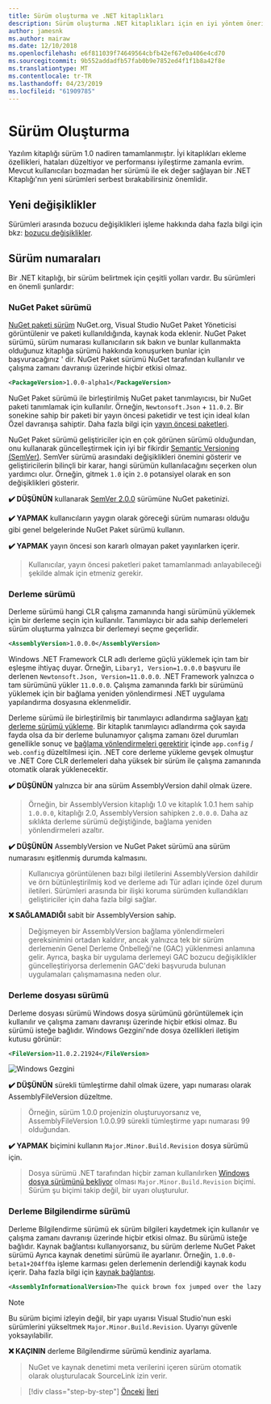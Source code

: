 ```yaml
---
title: Sürüm oluşturma ve .NET kitaplıkları
description: Sürüm oluşturma .NET kitaplıkları için en iyi yöntem önerileri.
author: jamesnk
ms.author: mairaw
ms.date: 12/10/2018
ms.openlocfilehash: e6f811039f74649564cbfb42ef67e0a406e4cd70
ms.sourcegitcommit: 9b552addadfb57fab0b9e7852ed4f1f1b8a42f8e
ms.translationtype: MT
ms.contentlocale: tr-TR
ms.lasthandoff: 04/23/2019
ms.locfileid: "61909785"
---
```

# <a name="versioning"></a>Sürüm Oluşturma

Yazılım kitaplığı sürüm 1.0 nadiren tamamlanmıştır. İyi kitaplıkları ekleme özellikleri, hataları düzeltiyor ve performansı iyileştirme zamanla evrim. Mevcut kullanıcıları bozmadan her sürümü ile ek değer sağlayan bir .NET Kitaplığı'nın yeni sürümleri serbest bırakabilirsiniz önemlidir.

## <a name="breaking-changes"></a>Yeni değişiklikler

Sürümleri arasında bozucu değişiklikleri işleme hakkında daha fazla bilgi için bkz: [bozucu değişiklikler](./breaking-changes.md).

## <a name="version-numbers"></a>Sürüm numaraları

Bir .NET kitaplığı, bir sürüm belirtmek için çeşitli yolları vardır. Bu sürümleri en önemli şunlardır:

### <a name="nuget-package-version"></a>NuGet Paket sürümü

[NuGet paketi sürüm](/nuget/reference/package-versioning) NuGet.org, Visual Studio NuGet Paket Yöneticisi görüntülenir ve paketi kullanıldığında, kaynak koda eklenir. NuGet Paket sürümü, sürüm numarası kullanıcıların sık bakın ve bunlar kullanmakta olduğunuz kitaplığa sürümü hakkında konuşurken bunlar için başvuracağınız ' dir. NuGet Paket sürümü NuGet tarafından kullanılır ve çalışma zamanı davranışı üzerinde hiçbir etkisi olmaz.

```xml
<PackageVersion>1.0.0-alpha1</PackageVersion>
```

NuGet Paket sürümü ile birleştirilmiş NuGet paket tanımlayıcısı, bir NuGet paketi tanımlamak için kullanılır. Örneğin, `Newtonsoft.Json`  +  `11.0.2`. Bir sonekine sahip bir paketi bir yayın öncesi paketidir ve test için ideal kılan Özel davranışa sahiptir. Daha fazla bilgi için [yayın öncesi paketleri](./nuget.md#pre-release-packages).

NuGet Paket sürümü geliştiriciler için en çok görünen sürümü olduğundan, onu kullanarak güncelleştirmek için iyi bir fikirdir [Semantic Versioning (SemVer)](https://semver.org/). SemVer sürümü arasındaki değişiklikleri önemini gösterir ve geliştiricilerin bilinçli bir karar, hangi sürümün kullanılacağını seçerken olun yardımcı olur. Örneğin, gitmek `1.0` için `2.0` potansiyel olarak en son değişiklikleri gösterir.

**✔️ DÜŞÜNÜN** kullanarak [SemVer 2.0.0](https://semver.org/) sürümüne NuGet paketinizi.

**✔️ YAPMAK** kullanıcıların yaygın olarak göreceği sürüm numarası olduğu gibi genel belgelerinde NuGet Paket sürümü kullanın.

**✔️ YAPMAK** yayın öncesi son kararlı olmayan paket yayınlarken içerir.

> Kullanıcılar, yayın öncesi paketleri paket tamamlanmadı anlayabileceği şekilde almak için etmeniz gerekir.

### <a name="assembly-version"></a>Derleme sürümü

Derleme sürümü hangi CLR çalışma zamanında hangi sürümünü yüklemek için bir derleme seçin için kullanılır. Tanımlayıcı bir ada sahip derlemeleri sürüm oluşturma yalnızca bir derlemeyi seçme geçerlidir.

```xml
<AssemblyVersion>1.0.0.0</AssemblyVersion>
```

Windows .NET Framework CLR adlı derleme güçlü yüklemek için tam bir eşleşme ihtiyaç duyar. Örneğin, `Libary1, Version=1.0.0.0` başvuru ile derlenen `Newtonsoft.Json, Version=11.0.0.0`. .NET Framework yalnızca o tam sürümünü yükler `11.0.0.0`. Çalışma zamanında farklı bir sürümünü yüklemek için bir bağlama yeniden yönlendirmesi .NET uygulama yapılandırma dosyasına eklenmelidir.

Derleme sürümü ile birleştirilmiş bir tanımlayıcı adlandırma sağlayan [katı derleme sürümü yükleme](../../framework/app-domains/assembly-versioning.md). Bir kitaplık tanımlayıcı adlandırma çok sayıda fayda olsa da bir derleme bulunamıyor çalışma zamanı özel durumları genellikle sonuç ve [bağlama yönlendirmeleri gerektirir](../../framework/configure-apps/redirect-assembly-versions.md) içinde `app.config` / `web.config` düzeltilmesi için. .NET core derleme yükleme gevşek olmuştur ve .NET Core CLR derlemeleri daha yüksek bir sürüm ile çalışma zamanında otomatik olarak yüklenecektir.

**✔️ DÜŞÜNÜN** yalnızca bir ana sürüm AssemblyVersion dahil olmak üzere.

> Örneğin, bir AssemblyVersion kitaplığı 1.0 ve kitaplık 1.0.1 hem sahip `1.0.0.0`, kitaplığı 2.0, AssemblyVersion sahipken `2.0.0.0`. Daha az sıklıkta derleme sürümü değiştiğinde, bağlama yeniden yönlendirmeleri azaltır.

**✔️ DÜŞÜNÜN** AssemblyVersion ve NuGet Paket sürümü ana sürüm numarasını eşitlenmiş durumda kalmasını.

> Kullanıcıya görüntülenen bazı bilgi iletilerini AssemblyVersion dahildir ve örn bütünleştirilmiş kod ve derleme adı Tür adları içinde özel durum iletileri. Sürümleri arasında bir ilişki koruma sürümden kullandıkları geliştiriciler için daha fazla bilgi sağlar.

**❌ SAĞLAMADIĞI** sabit bir AssemblyVersion sahip.

> Değişmeyen bir AssemblyVersion bağlama yönlendirmeleri gereksinimini ortadan kaldırır, ancak yalnızca tek bir sürüm derlemenin Genel Derleme Önbelleği'ne (GAC) yüklenmesi anlamına gelir. Ayrıca, başka bir uygulama derlemeyi GAC bozucu değişiklikler güncelleştiriyorsa derlemenin GAC'deki başvuruda bulunan uygulamaları çalışmamasına neden olur.

### <a name="assembly-file-version"></a>Derleme dosyası sürümü

Derleme dosyası sürümü Windows dosya sürümünü görüntülemek için kullanılır ve çalışma zamanı davranışı üzerinde hiçbir etkisi olmaz. Bu sürümü isteğe bağlıdır. Windows Gezgini'nde dosya özellikleri iletişim kutusu görünür:

```xml
<FileVersion>11.0.2.21924</FileVersion>
```

![Windows Gezgini](./media/versioning/win-properties.png "Windows Gezgini")

**✔️ DÜŞÜNÜN** sürekli tümleştirme dahil olmak üzere, yapı numarası olarak AssemblyFileVersion düzeltme.

> Örneğin, sürüm 1.0.0 projenizin oluşturuyorsanız ve, AssemblyFileVersion 1.0.0.99 sürekli tümleştirme yapı numarası 99 olduğundan.

**✔️ YAPMAK** biçimini kullanın `Major.Minor.Build.Revision` dosya sürümü için.

> Dosya sürümü .NET tarafından hiçbir zaman kullanılırken [Windows dosya sürümünü bekliyor](/windows/desktop/menurc/versioninfo-resource) olması `Major.Minor.Build.Revision` biçimi. Sürüm şu biçimi takip değil, bir uyarı oluşturulur.

### <a name="assembly-informational-version"></a>Derleme Bilgilendirme sürümü

Derleme Bilgilendirme sürümü ek sürüm bilgileri kaydetmek için kullanılır ve çalışma zamanı davranışı üzerinde hiçbir etkisi olmaz. Bu sürümü isteğe bağlıdır. Kaynak bağlantısı kullanıyorsanız, bu sürüm derleme NuGet Paket sürümü Ayrıca kaynak denetimi sürümü ile ayarlanır. Örneğin, `1.0.0-beta1+204ff0a` işleme karması gelen derlemenin derlendiği kaynak kodu içerir. Daha fazla bilgi için [kaynak bağlantısı](./sourcelink.md).

```xml
<AssemblyInformationalVersion>The quick brown fox jumped over the lazy dog.</AssemblyInformationalVersion>
```

> [!NOTE]
> Bu sürüm biçimi izleyin değil, bir yapı uyarısı Visual Studio'nun eski sürümlerini yükseltmek `Major.Minor.Build.Revision`. Uyarıyı güvenle yoksayılabilir.

**❌ KAÇININ** derleme Bilgilendirme sürümü kendiniz ayarlama.

> NuGet ve kaynak denetimi meta verilerini içeren sürüm otomatik olarak oluşturulacak SourceLink izin verir.

>[!div class="step-by-step"]
>[Önceki](publish-nuget-package.md)
>[İleri](breaking-changes.md)

